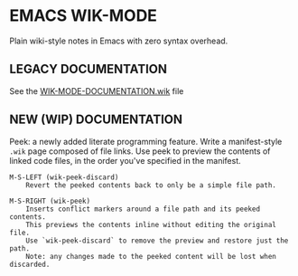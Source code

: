 # EMACS WIK-MODE

Plain wiki-style notes in Emacs with zero syntax overhead.

## LEGACY DOCUMENTATION

See the [WIK-MODE-DOCUMENTATION.wik](WIK-MODE-DOCUMENTATION.wik) file

## NEW (WIP) DOCUMENTATION

Peek: a newly added literate programming feature. Write a manifest-style `.wik`
page composed of file links. Use peek to preview the contents of linked code
files, in the order you've specified in the manifest.

``` text
M-S-LEFT (wik-peek-discard)
    Revert the peeked contents back to only be a simple file path.

M-S-RIGHT (wik-peek)
    Inserts conflict markers around a file path and its peeked contents.
    This previews the contents inline without editing the original file.
    Use `wik-peek-discard` to remove the preview and restore just the path.
    Note: any changes made to the peeked content will be lost when discarded.
```
